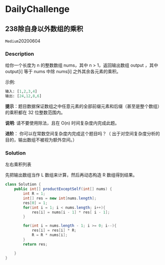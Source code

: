 # DailyChallenge

## 238除自身以外数组的乘积

`Medium`20200604

### Description

给你一个长度为 n 的整数数组 nums，其中 n > 1，返回输出数组 output ，其中 output[i] 等于 nums 中除 nums[i] 之外其余各元素的乘积。

示例:

```python
输入: [1,2,3,4]
输出: [24,12,8,6]
```

**提示**：题目数据保证数组之中任意元素的全部前缀元素和后缀（甚至是整个数组）的乘积都在 32 位整数范围内。

**说明**: 请不要使用除法，且在 O(n) 时间复杂度内完成此题。

**进阶**：
你可以在常数空间复杂度内完成这个题目吗？（ 出于对空间复杂度分析的目的，输出数组不被视为额外空间。）

### Solution

左右乘积列表

先把输出数组当作 L 数组来计算，然后再动态构造 R 数组得到结果。

```java
class Solution {
    public int[] productExceptSelf(int[] nums) {
        int R = 1;
        int[] res = new int[nums.length];
        res[0] = 1;
        for(int i = 1; i < nums.length; i++){
            res[i] = nums[i - 1] * res[ i - 1];
        }

        for(int i = nums.length - 1; i >= 0; i--){
            res[i] = res[i] * R;
            R = R * nums[i];
        }
        return res;

    }
}
```
